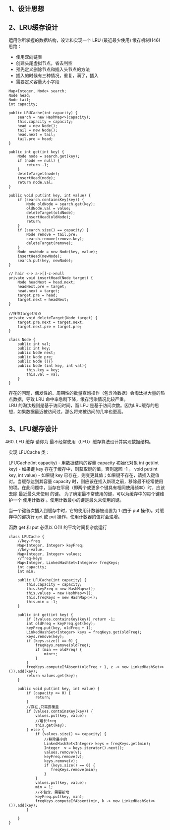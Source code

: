 ## 1、设计思想

## 2、LRU缓存设计
运用你所掌握的数据结构，设计和实现一个  LRU (最近最少使用) 缓存机制(146)  
思路：  
* 使用双向链表
* 创建头尾虚拟节点，省去判空
* 预先定义删除节点和插入头节点的方法
* 插入的时候有三种情况，重复，满了，插入
* 需要定义容量大小字段
```
Map<Integer, Node> search;
Node head;
Node tail;
int capacity;

public LRUCache(int capacity) {
    search = new HashMap<>(capacity);
    this.capacity = capacity;
    head = new Node();
    tail = new Node();
    head.next = tail;
    tail.pre = head;
}

public int get(int key) {
    Node node = search.get(key);
    if (node == null) {
        return -1;
    }
    deleteTarget(node);
    insertHead(node);
    return node.val;
}

public void put(int key, int value) {
    if (search.containsKey(key)) {
        Node oldNode = search.get(key);
        oldNode.val = value;
        deleteTarget(oldNode);
        insertHead(oldNode);
        return;
    }
    if (search.size() == capacity) {
        Node remove = tail.pre;
        search.remove(remove.key);
        deleteTarget(remove);
    }
    Node newNode = new Node(key, value);
    insertHead(newNode);
    search.put(key, newNode);
}

// hair <-> a->[]-c->null
private void insertHead(Node target) {
    Node headNext = head.next;
    headNext.pre = target;
    head.next = target;
    target.pre = head;
    target.next = headNext;
}

//移除target节点
private void deleteTarget(Node target) {
    target.pre.next = target.next;
    target.next.pre = target.pre;
}

class Node {
    public int val;
    public int key;
    public Node next;
    public Node pre;
    public Node (){}
    public Node (int key, int val){
        this.key = key;
        this.val = val;
    }
}
```
  
存在的问题，偶发性的、周期性的批量查询操作（包含冷数据）会淘汰掉大量的热点数据，导致 LRU 命中率急剧下降，缓存污染情况比较严重。  
LRU 的淘汰规则是基于访问时间，而 LFU 是基于访问次数。因为LRU缓存的思想，如果数据最近被访问过，那么将来被访问的几率也更高。
## 3、LFU缓存设计
460. LFU 缓存
请你为 最不经常使用（LFU）缓存算法设计并实现数据结构。

实现 LFUCache 类：

LFUCache(int capacity) - 用数据结构的容量 capacity 初始化对象
int get(int key) - 如果键 key 存在于缓存中，则获取键的值，否则返回 -1 。
void put(int key, int value) - 如果键 key 已存在，则变更其值；如果键不存在，请插入键值对。当缓存达到其容量 capacity 时，则应该在插入新项之前，移除最不经常使用的项。在此问题中，当存在平局（即两个或更多个键具有相同使用频率）时，应该去除 最近最久未使用 的键。
为了确定最不常使用的键，可以为缓存中的每个键维护一个 使用计数器 。使用计数最小的键是最久未使用的键。

当一个键首次插入到缓存中时，它的使用计数器被设置为 1 (由于 put 操作)。对缓存中的键执行 get 或 put 操作，使用计数器的值将会递增。

函数 get 和 put 必须以 O(1) 的平均时间复杂度运行
```
class LFUCache {
    //key-freq
    Map<Integer, Integer> keyFreq;
    //key-value.
    Map<Integer, Integer> values;
    //freq-keys
    Map<Integer, LinkedHashSet<Integer>> freqKeys;
    int capacity;
    int min;

    public LFUCache(int capacity) {
        this.capacity = capacity;
        this.keyFreq = new HashMap<>();
        this.values = new HashMap<>();
        this.freqKeys = new HashMap<>();
        this.min = -1;
    }

    public int get(int key) {
        if (!values.containsKey(key)) return -1;
        int oldFreq = keyFreq.get(key);
        keyFreq.put(key, oldFreq + 1);
        LinkedHashSet<Integer> keys = freqKeys.get(oldFreq);
        keys.remove(key);
        if (keys.size() == 0) {
            freqKeys.remove(oldFreq);
            if (min == oldFreq) {
                min++;
            }
        }
        freqKeys.computeIfAbsent(oldFreq + 1, z -> new LinkedHashSet<>()).add(key);
        return values.get(key);
    }

    public void put(int key, int value) {
        if (capacity <= 0) {
            return;
        }
        //存在,只需要覆盖
        if (values.containsKey(key)) {
            values.put(key, value);
            //增长freq
            this.get(key);
        } else {
            if (values.size() >= capacity) {
                //移除最小的
                LinkedHashSet<Integer> keys = freqKeys.get(min);
                Integer  v = keys.iterator().next();
                values.remove(v);
                keyFreq.remove(v);
                keys.remove(v);
                if (keys.size() == 0) {
                   freqKeys.remove(min);
                }
            }
            values.put(key, value);
            min = 1;
            //不包含，需要新增
            keyFreq.put(key, min);
            freqKeys.computeIfAbsent(min, k -> new LinkedHashSet<>()).add(key);
        }

    }
}
```
